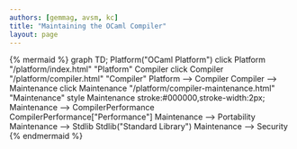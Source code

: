 ```yaml
---
authors: [gemmag, avsm, kc]
title: "Maintaining the OCaml Compiler"
layout: page
---
```


{% mermaid %}
graph TD;
Platform("OCaml Platform")
click Platform "/platform/index.html" "Platform"
Compiler
click Compiler "/platform/compiler.html" "Compiler"
Platform --> Compiler
Compiler --> Maintenance
click Maintenance "/platform/compiler-maintenance.html" "Maintenance"
style Maintenance stroke:#000000,stroke-width:2px;
Maintenance --> CompilerPerformance
CompilerPerformance["Performance"]
Maintenance --> Portability
Maintenance --> Stdlib
Stdlib("Standard Library")
Maintenance --> Security
{% endmermaid %}
